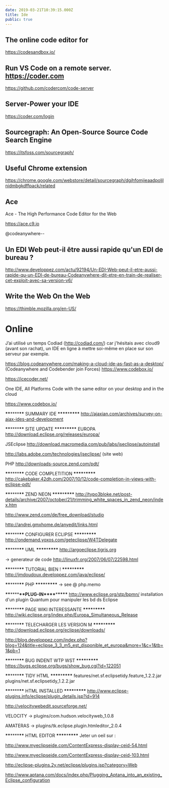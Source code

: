 ```yaml
---
date: 2019-03-21T10:39:15.000Z
title: Ide
public: true
---
```


## The online code editor for 

https://codesandbox.io/

## Run VS Code on a remote server. https://coder.com 

https://github.com/codercom/code-server

Server-Power your IDE
---------------------

<https://coder.com/login>

Sourcegraph: An Open-Source Source Code Search Engine
-----------------------------------------------------

<https://itsfoss.com/sourcegraph/>

Useful Chrome extension
-----------------------

<https://chrome.google.com/webstore/detail/sourcegraph/dgjhfomjieaadpoljlnidmbgkdffpack/related>

Ace
---

Ace - The High Performance Code Editor for the Web

<https://ace.c9.io>

@codeanywhere--

Un EDI Web peut-il être aussi rapide qu'un EDI de bureau ?
----------------------------------------------------------

<http://www.developpez.com/actu/92194/Un-EDI-Web-peut-il-etre-aussi-rapide-qu-un-EDI-de-bureau-Codeanywhere-dit-etre-en-train-de-realiser-cet-exploit-avec-sa-version-v6/>

Write the Web On the Web
------------------------

<https://thimble.mozilla.org/en-US/>

Online
======

J’ai utilisé un temps Codiad (<http://codiad.com/>) car j'hésitais avec cloud9 (avant son rachat), un IDE en ligne à mettre soi-même en place sur son serveur par exemple.

<https://blog.codeanywhere.com/making-a-cloud-ide-as-fast-as-a-desktop/> (Codeanywhere and Codebender join Forces)
<https://www.codebox.io/>

<https://icecoder.net/>

One IDE, All Platforms
Code with the same editor on your desktop and in the cloud

<https://www.codebox.io/>

**\*\***\*\*\*\***\*\*** SUMMARY IDE **\*\*\*\***\***\*\*\*\***
<http://ajaxian.com/archives/survey-on-ajax-ides-and-development>

**\*\***\*\*\*\***\*\*** SITE UPDATE **\*\*\*\***\***\*\*\*\***
EUROPA
<http://download.eclipse.org/releases/europa/>

JSEclipse
<http://download.macromedia.com/pub/labs/jseclipse/autoinstall>

<http://labs.adobe.com/technologies/jseclipse/> (site web)

PHP
<http://downloads-source.zend.com/pdt/>

**\*\***\*\*\*\***\*\*** CODE COMPLETITION **\*\*\*\***\***\*\*\*\***
<http://cakebaker.42dh.com/2007/10/12/code-completion-in-views-with-eclipse-pdt/>

**\*\***\*\*\*\***\*\*** ZEND NEON **\*\*\*\***\***\*\*\*\***
<http://typo3bloke.net/post-details/archive/2007/october/21/trimming_white_spaces_in_zend_neon/index.htm>

<http://www.zend.com/de/free_download/studio>

<http://andrei.gmxhome.de/anyedit/links.html>

**\*\***\*\*\*\***\*\*** CONFIGURER ECLIPSE **\*\*\*\***\***\*\*\*\***
<http://ondemand.yoxos.com/geteclipse/W4TDelegate>

**\*\***\*\*\*\***\*\*** UML **\*\*\*\***\***\*\*\*\***
<http://argoeclipse.tigris.org>

\-> generateur de code
<http://linuxfr.org/2007/06/07/22598.html>

**\*\***\*\*\*\***\*\*** TUTORIAL BIEN ! **\*\*\*\***\***\*\*\*\***
<http://jmdoudoux.developpez.com/java/eclipse/>

**\*\***\*\*\*\***\*\*** PHP **\*\*\*\***\***\*\*\*\***
\-> see @ php.memo

**\*\***\*\*\*\***\*\***PLUG-IN**\*\*\*\***\***\*\*\*\***
<http://www.eclipse.org/stp/bpmn/>
installation d'un plugin Quantum pour manipuler les bd ds Eclipse

**\*\***\*\*\*\***\*\*** PAGE WIKI INTERESSANTE **\*\*\*\***\***\*\*\*\***
<http://wiki.eclipse.org/index.php/Europa_Simultaneous_Release>

**\*\***\*\*\*\***\*\*** TELECHARGER LES VERSION M **\*\*\*\***\***\*\*\*\***
<http://download.eclipse.org/eclipse/downloads/>

<http://blog.developpez.com/index.php?blog=124&title=eclipse_3_3_m5_est_disponible_et_europa&more=1&c=1&tb=1&pb=1>

**\*\***\*\*\*\***\*\*** BUG INDENT WTP WST **\*\*\*\***\***\*\*\*\***
<https://bugs.eclipse.org/bugs/show_bug.cgi?id=122051>

**\*\***\*\*\*\***\*\*** TIDY HTML **\*\*\*\***\***\*\*\*\***
features/net.sf.eclipsetidy.feature_1.2.2.jar
plugins/net.sf.eclipsetidy_1.2.2.jar

**\*\***\*\*\*\***\*\*** HTML INSTALLED **\*\*\*\***\***\*\*\*\***
<http://www.eclipse-plugins.info/eclipse/plugin_details.jsp?id=914>

<http://velocitywebedit.sourceforge.net/>

VELOCITY -> plugins/com.hudson.velocityweb_1.0.8

AMATERAS -> plugins/tk.eclipse.plugin.htmleditor_2.0.4

**\*\***\*\*\*\***\*\*** HTML EDITOR **\*\*\*\***\***\*\*\*\***
Jeter un oeil sur :

<http://www.myeclipseide.com/ContentExpress-display-ceid-54.html>

<http://www.myeclipseide.com/ContentExpress-display-ceid-103.html>

<http://eclipse-plugins.2y.net/eclipse/plugins.jsp?category=Web>

<http://www.aptana.com/docs/index.php/Plugging_Aptana_into_an_existing_Eclipse_configuration>